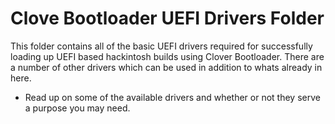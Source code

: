 # Clove Bootloader UEFI Drivers Folder

This folder contains all of the basic UEFI drivers required for successfully loading up UEFI based hackintosh builds using Clover Bootloader. There are a number of other drivers which can be used in addition to whats already in here. 

- Read up on some of the available drivers and whether or not they serve a purpose you may need.



